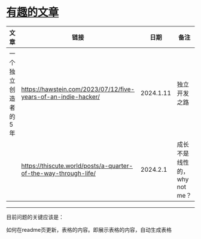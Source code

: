 # [有趣的文章](https://github.com/QiYongchuan/MyGitBlog/issues/71)

| 文章 | 链接 | 日期| 备注|
| -- | -- | -- | --| 
| 一个独立创造者的5年| https://hawstein.com/2023/07/12/five-years-of-an-indie-hacker/ | 2024.1.11 | 独立开发之路|
| | https://thiscute.world/posts/a-quarter-of-the-way-through-life/|2024.2.1|成长不是线性的，why not me？|     

---

目前问题的关键应该是：

如何在readme页更新，表格的内容。即展示表格的内容，自动生成表格